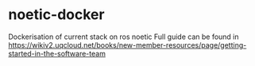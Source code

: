 # noetic-docker
Dockerisation of current stack on ros noetic
Full guide can be found in https://wikiv2.uqcloud.net/books/new-member-resources/page/getting-started-in-the-software-team
